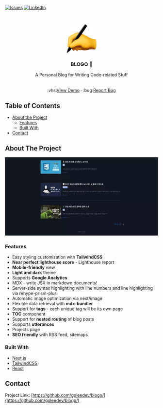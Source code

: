 [![Issues][issues-shield]][issues-url]
[![LinkedIn][linkedin-shield]][linkedin-url]


<!-- PROJECT LOGO -->
<br />
<p align="center">
  <a href="https://github.com/goleedev/blogo">
    <img align="center" width="100px" src="./public/static/images/blog.png"/>
  </a>
  <h3 align="center">BLOGO 📝</h3>

  <p align="center">
    A Personal Blog for Writing Code-related Stuff
    <br />
    <br />
    <br />
    :vhs:<a href="https://golee.tech">View Demo</a>
    ·
    :bug:<a href="https://github.com/goleedev/blogo/issues">Report Bug</a>
  </p>
</p>

<!-- TABLE OF CONTENTS -->
## Table of Contents

* [About the Project](#about-the-project)
    * [Features](#features)
    * [Built With](#built-with)
* [Contact](#contact)


<!-- ABOUT THE PROJECT -->
## About The Project

[![Demo gif][product-screenshot]](https://goleedev.github.io/blogo/)

<!-- Features -->
### Features

- Easy styling customization with **TailwindCSS**
- **Near perfect lighthouse score** - Lighthouse report
- **Mobile-friendly** view
- **Light and dark** theme
- Supports **Google Analytics**
- MDX - write JSX in markdown documents!
- Server-side syntax highlighting with line numbers and line highlighting via rehype-prism-plus
- Automatic image optimization via next/image
- Flexible data retrieval with **mdx-bundler**
- Support for **tags** - each unique tag will be its own page
- **TOC** component
- Support for **nested routing** of blog posts
- Supports **utterances**
- Projects page
- **SEO friendly** with RSS feed, sitemaps

<!-- Built With -->
### Built With

* [Next.js](https://github.com/facebook/react)
* [TailwindCSS](https://github.com/facebook/react)
* [React](https://github.com/facebook/react)

<!-- CONTACT -->
## Contact

Project Link: [https://github.com/goleedev/blogo/](https://github.com/goleedev/blogo/)


<!-- MARKDOWN LINKS & IMAGES -->
<!-- https://www.markdownguide.org/basic-syntax/#reference-style-links -->
[issues-shield]: https://img.shields.io/github/issues-raw/goleedev/blogo
[issues-url]: https://github.com/goleedev/blogo/issues
[linkedin-shield]: https://img.shields.io/badge/-LinkedIn-black.svg?style=flat-square&logo=linkedin&colorB=555
[linkedin-url]: https://linkedin.com/in/goleedev
[product-screenshot]: ./public/static/images/blogo.webp

